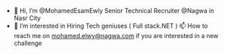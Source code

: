 - 👋 Hi, I’m @MohamedEsamEwly Senior Technical Recruiter @Nagwa in Nasr City 
- 👀 I’m interested in Hiring Tech geniuses ( Full stack.NET )
📫 How to reach me on mohamed.elwy@nagwa.com if you are interested in a new challenge 
